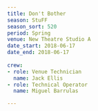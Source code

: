 ```yaml
---
title: Don't Bother
season: StuFF
season_sort: 520
period: Spring
venue: New Theatre Studio A
date_start: 2018-06-17
date_end: 2018-06-17
  
crew:
- role: Venue Technician
  name: Jack Ellis
- role: Technical Operator
  name: Miguel Barrulas

---
```

